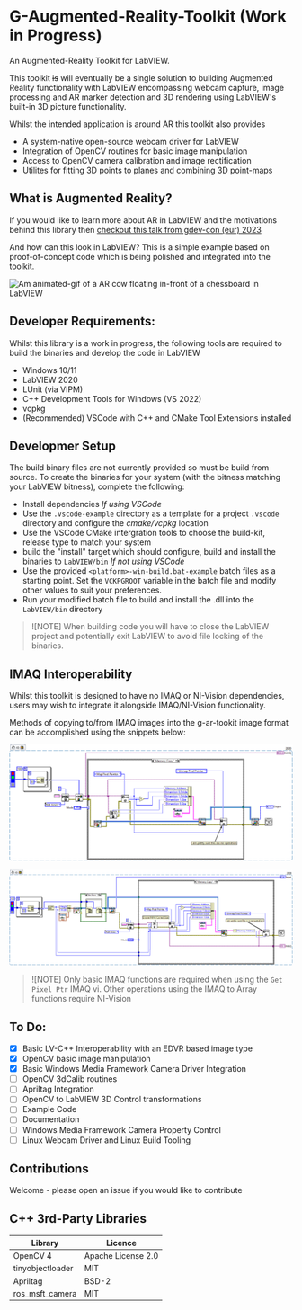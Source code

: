 # G-Augmented-Reality-Toolkit (Work in Progress)

An Augmented-Reality Toolkit for LabVIEW.

This toolkit ~~is~~ will eventually be a single solution to building Augmented Reality functionality with LabVIEW encompassing webcam capture, image processing and AR marker detection and 3D rendering using LabVIEW's built-in 3D picture functionality.

Whilst the intended application is around AR this toolkit also provides
* A system-native open-source webcam driver for LabVIEW
* Integration of OpenCV routines for basic image manipulation
* Access to OpenCV camera calibration and image rectification
* Utilites for fitting 3D points to planes and combining 3D point-maps

## What is Augmented Reality?

If you would like to learn more about AR in LabVIEW and the motivations behind this library then [checkout this talk from gdev-con (eur) 2023](https://youtu.be/N7MVxLI1WsQ?si=qfJQf3qi_rYwaQ_8)

And how can this look in LabVIEW?
This is a simple example based on proof-of-concept code which is being polished and integrated into the toolkit.

![Am animated-gif of a AR cow floating in-front of a chessboard in LabVIEW](docs/demo.gif "an example of a simple AR application in LabVIEW (built using proof-of-concept code not in this toolkit yet)")

## Developer Requirements:
Whilst this library is a work in progress, the following tools are required to build the binaries and develop the code in LabVIEW
* Windows 10/11
* LabVIEW 2020
* LUnit (via VIPM)
* C++ Development Tools for Windows (VS 2022)
* vcpkg
* (Recommended) VSCode with C++ and CMake Tool Extensions installed

## Developmer Setup
The build binary files are not currently provided so must be build from source. To create the binaries for your system (with the bitness matching your LabVIEW bitness), complete the following:

* Install dependencies
_If using VSCode_
* Use the `.vscode-example` directory as a template for a project `.vscode` directory and configure the *cmake/vcpkg* location
* Use the VSCode CMake intergration tools to choose the build-kit, release type to match your system
* build the "install" target which should configure, build and install the binaries to `LabVIEW/bin`
_If not using VSCode_
* Use the provided `<platform>-win-build.bat-example` batch files as a starting point. Set the `VCKPGROOT` variable in the batch file and modify other values to suit your preferences. 
* Run your modified batch file to build and install the .dll into the `LabVIEW/bin` directory

>![NOTE] 
> When building code you will have to close the LabVIEW project and potentially exit LabVIEW to avoid file locking of the binaries.

## IMAQ Interoperability
Whilst this toolkit is designed to have no IMAQ or NI-Vision dependencies, users may wish to integrate it alongside IMAQ/NI-Vision functionality.

Methods of copying to/from IMAQ images into the g-ar-tookit image format can be accomplished using the snippets below:

![Copy to IMAQ](docs/snippets/copy-from-imaq.png "Copy from IMAQ")

![Copy to IMAQ](docs/snippets/copy-to-imaq.png "Copy to IMAQ")

> ![NOTE]
> Only basic IMAQ functions are required when using the `Get Pixel Ptr` IMAQ vi. Other operations using the IMAQ to Array functions require NI-Vision

## To Do:
- [x] Basic LV-C++ Interoperability with an EDVR based image type
- [x] OpenCV basic image manipulation
- [x] Basic Windows Media Framework Camera Driver Integration
- [ ] OpenCV 3dCalib routines
- [ ] Apriltag Integration
- [ ] OpenCV to LabVIEW 3D Control transformations
- [ ] Example Code
- [ ] Documentation
- [ ] Windows Media Framework Camera Property Control
- [ ] Linux Webcam Driver and Linux Build Tooling

## Contributions
Welcome - please open an issue if you would like to contribute

## C++ 3rd-Party Libraries
| Library | Licence |
|---------|---------|
| OpenCV 4 | Apache License 2.0 |
| tinyobjectloader | MIT |
| Apriltag | BSD-2 |
| ros_msft_camera | MIT |